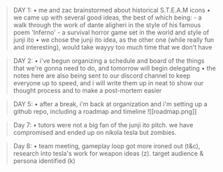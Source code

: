 > DAY 1:
> • me and zac brainstormed about historical S.T.E.A.M icons
> • we came up with several good ideas, the best of which being:
>     - a walk through the work of dante aligheri in the style of his famous poem 'Inferno'
>     - a survival horror game set in the world and style of junji ito
> • we chose the junji ito idea, as the other one (while really fun and interesting), would take wayyy too much time that we don't have

> DAY 2:
> • i've begun organizing a schedule and board of the things that we're gonna need to do, and tomorrow will begin delegating
> • the notes here are also being sent to our discord channel to keep everyone up to speed, and i will write them up in neat to show our thought process and to make a post-mortem easier

> DAY 5:
> • after a break, i'm back at organization and i'm setting up a github repo, including a roadmap and timeline
> ![[roadmap.png]] 

> Day 7:
> • tutors were not a big fan of the junji ito pitch. we have compromised and ended up on nikola tesla but zombies.

> Day 8:
> • team meeting, gameplay loop got more ironed out (t&c), research into tesla's work for weapon ideas (z). target audience & persona identified (k)
> 